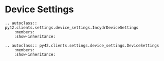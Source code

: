 # Device Settings

```{eval-rst}
.. autoclass:: py42.clients.settings.device_settings.IncydrDeviceSettings
    :members:
    :show-inheritance:
```

```{eval-rst}
.. autoclass:: py42.clients.settings.device_settings.DeviceSettings
    :members:
    :show-inheritance:
```

